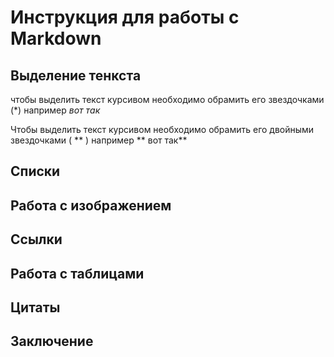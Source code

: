 # Инструкция для работы с Markdown

## Выделение тенкста

чтобы выделить текст курсивом необходимо обрамить его звездочками (*) например *вот так*

Чтобы выделить текст курсивом необходимо обрамить его двойными звездочками ( ** ) например ** вот так**

## Списки

## Работа с изображением 

## Ссылки 

## Работа с таблицами 

## Цитаты

## Заключение 